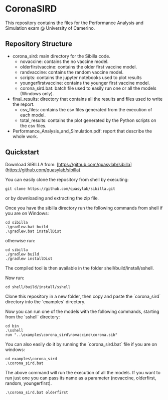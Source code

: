 # CoronaSIRD

This repository contains the files for the Performance Analysis and Simulation exam @ University of Camerino.

## Repository Structure

- corona_sird: main directory for the Sibilla code.
  - novaccine: contains the no vaccine model.
  - olderfirstvaccine: contains the older first vaccine model.
  - randvaccine: contains the random vaccine model.
  - scripts: contains the jupyter notebooks used to plot results
  - youngerfirstvaccine: contains the younger first vaccine model.
  - corona_sird.bat: batch file used to easily run one or all the models (Windows only).
- final_results: directory that contains all the results and files used to write the report.
  - csv_files: contains the csv files generated from the execution of each model.
  - total_results: contains the plot generated by the Python scripts on the csv files.
- Performance_Analysis_and_Simulation.pdf: report that describe the whole work.

## Quickstart

Download SIBILLA from: [https://github.com/quasylab/sibilla](https://github.com/quasylab/sibilla)

You can easily clone the repository from shell by executing:
```
git clone https://github.com/quasylab/sibilla.git
```
or by downloading and extracting the zip file.

Once you have the sibilla directory run the following commands from shell if you are on Windows:
```
cd sibilla
.\gradlew.bat build
.\gradlew.bat installDist
```
otherwise run:
```
cd sibilla
./gradlew build
./gradlew installDist
```
The compiled tool is then available in the folder shell/build/install/sshell.

Now run:
```
cd shell/build/install/sshell
```

Clone this repository in a new folder, then copy and paste the ´corona_sird´ directory into the ´examples´ directory.

Now you can run one of the models with the following commands, starting from the ´sshell´ directory:
```
cd bin
.\sshell
run "..\examples\corona_sird\novaccine\corona.sib"
```

You can also easily do it by running the ´corona_sird.bat´ file if you are on windows:
```
cd examples\corona_sird
.\corona_sird.bat
```
The above command will run the execution of all the models.
If you want to run just one you can pass its name as a parameter (novaccine, olderfirst, random, youngerfirst).
```
.\corona_sird.bat olderfirst
```

